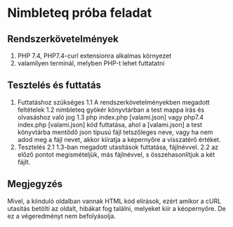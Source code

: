 # Nimbleteq próba feladat

## Rendszerkövetelmények
1. PHP 7.4, PHP7.4-curl extensionra alkalmas környezet
2. valamilyen terminál, melyben PHP-t lehet futtatatni
## Tesztelés és futtatás
1. Futtatáshoz szükséges
1.1 A rendszerkövetelményekben megadott feltételek
1.2 nimbleteq gyökér könyvtárban a test mappa írás és olvasáshoz való jog
1.3 php index.php [valami.json] vagy php7.4 index.php [valami.json] kód futtatása, ahol a [valami.json] a test könyvtárba mentődő json tipusú fájl tetszőleges neve, vagy ha nem adod meg a fájl nevet, akkor kiíratja a képernyőre a visszatérő értéket.
2. Tesztelés
2.1 1.3-ban megadott utasítások futtatása, fájlnévvel.
2.2 az előző pontot megismételjük, más fájlnévvel, s összehasonlítjuk a két fájlt.

## Megjegyzés
Mivel, a kiinduló oldalban vannak HTML kód elírások, ezért amikor a cURL utasítás betölti az oldalt, hibákat fog találni, melyeket kiír a kéopernyőre. De ez a végeredményt nem befolyásolja.


